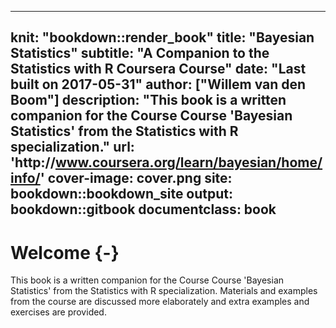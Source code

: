 
---
knit: "bookdown::render_book"
title: "Bayesian Statistics"
subtitle: "A Companion to the Statistics with R Coursera Course"
date: "Last built on 2017-05-31"
author: ["Willem van den Boom"]
description: "This book is a written companion for the Course Course 'Bayesian Statistics' from the Statistics with R specialization."
url: 'http\://www.coursera.org/learn/bayesian/home/info/'
cover-image: cover.png
site: bookdown::bookdown_site
output: bookdown::gitbook
documentclass: book
---

# Welcome {-}

This book is a written companion for the Course Course 'Bayesian Statistics' from the Statistics with R specialization. Materials and examples from the course are discussed more elaborately and extra examples and exercises are provided.
